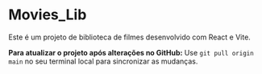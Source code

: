 # Movies_Lib

Este é um projeto de biblioteca de filmes desenvolvido com React e Vite.

**Para atualizar o projeto após alterações no GitHub:**
Use `git pull origin main` no seu terminal local para sincronizar as mudanças.
